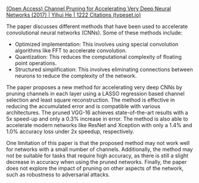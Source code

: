 [(Open Access) Channel Pruning for Accelerating Very Deep Neural Networks (2017) | Yihui He | 1222 Citations (typeset.io)](https://typeset.io/papers/channel-pruning-for-accelerating-very-deep-neural-networks-2pbfa4zu0r)

The paper discusses different methods that have been used to accelerate convolutional neural networks (CNNs). Some of these methods include:

- Optimized implementation: This involves using special convolution algorithms like FFT to accelerate convolution.
- Quantization: This reduces the computational complexity of floating point operations.
- Structured simplification: This involves eliminating connections between neurons to reduce the complexity of the network.

The paper proposes a new method for accelerating very deep CNNs by pruning channels in each layer using a LASSO regression based channel selection and least square reconstruction. The method is effective in reducing the accumulated error and is compatible with various architectures. The pruned VGG-16 achieves state-of-the-art results with a 5x speed-up and only a 0.3% increase in error. The method is also able to accelerate modern networks like ResNet and Xception with only a 1.4% and 1.0% accuracy loss under 2x speedup, respectively.

One limitation of this paper is that the proposed method may not work well for networks with a small number of channels. Additionally, the method may not be suitable for tasks that require high accuracy, as there is still a slight decrease in accuracy when using the pruned networks. Finally, the paper does not explore the impact of pruning on other aspects of the network, such as robustness to adversarial attacks.